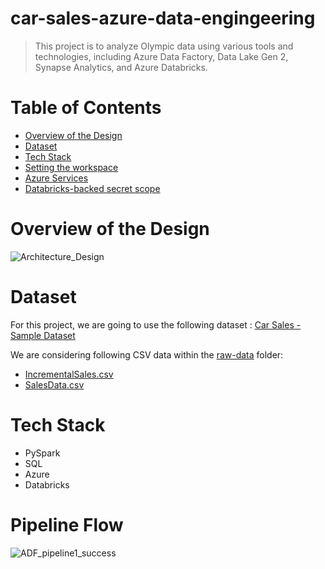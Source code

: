 # car-sales-azure-data-engingeering 

> This project is to analyze Olympic data using various tools and technologies, including Azure Data Factory, Data Lake Gen 2, Synapse Analytics, and Azure Databricks.

# Table of Contents
- [Overview of the Design](#overview-of-the-design)
- [Dataset](#Dataset)
- [Tech Stack](#Tech-Stack)
- [Setting the workspace](#setting-the-workspace)
- [Azure Services](#Azure-Services)
- [Databricks-backed secret scope](#Databricks-backed-secret-scope)


# <a name="overview-of-the-design"></a> Overview of the Design
![Architecture_Design]()

# <a name="Dataset"></a>Dataset
For this project, we are going to use the following dataset : [Car Sales - Sample Dataset](https://tableauserverguru.wordpress.com/sample-data-sets/) 

We are considering following CSV data within the [raw-data](https://github.com/nk3099/car-sales-azure-data-engingeering/tree/main/raw-data) folder:
- [IncrementalSales.csv](https://github.com/nk3099/car-sales-azure-data-engingeering/blob/main/raw-data/IncrementalSales.csv)
- [SalesData.csv](https://github.com/nk3099/car-sales-azure-data-engingeering/blob/main/raw-data/SalesData.csv)

# <a name="Tech-Stack"></a>Tech Stack
- PySpark
- SQL
- Azure
- Databricks

# <a name="pipeline-flow"></a> Pipeline Flow

![ADF_pipeline1_success](https://github.com/user-attachments/assets/36b3a47f-b52d-45f5-a965-93f7c31fc221)
